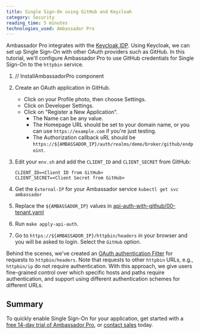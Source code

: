 ```yaml
---
title: Single Sign-On using GitHub and Keycloak
category: Security
reading_time: 5 minutes
technologies_used: Ambassador Pro
---
```


Ambassador Pro integrates with the [Keycloak IDP](https://keycloak.org). Using Keycloak, we can set up Single Sign-On with other OAuth providers such as GitHub. In this tutorial, we'll configure Ambassador Pro to use GitHub credentials for Single Sign-On to the `httpbin` service.

1. <install-ambassador-pro/> // InstallAmbassadorPro component

2. Create an OAuth application in GitHub.
   * Click on your Profile photo, then choose Settings.
   * Click on Developer Settings.
   * Click on "Register a New Application".
     * The Name can be any value.
     * The Homepage URL should be set to your domain name, or you can use `https://example.com` if you're just testing.
     * The Authorization callback uRL should be `https://${AMBASSADOR_IP}/auth/realms/demo/broker/github/endpoint`.
3. Edit your `env.sh` and add the `CLIENT_ID` and `CLIENT_SECRET` from GitHub:

   ```
   CLIENT_ID=<Client ID from GitHub>
   CLIENT_SECRET=<Client Secret from GitHub>
   ```
4. Get the `External-IP` for your Ambassador service `kubectl get svc ambassador`
5. Replace the `${AMBASSADOR_IP}` values in [api-auth-with-github/00-tenant.yaml](00-tenant.yaml)
6. Run `make apply-api-auth`.
7. Go to `https://${AMBASSADOR_IP}/httpbin/headers` in your browser and you will be asked to login. Select the `GitHub` option.

Behind the scenes, we've created an [OAuth authentication Filter](/reference/filter-reference) for requests to `httpbin/headers`. Note that requests to other `httpbin` URLs, e.g., `httpbin/ip` do not require authentication. With this approach, we give users fine-grained control over which specific hosts and paths require authentication, and support using different authentication schemes for different URLs.

## Summary
To quickly enable Single Sign-On for your application, get started with a [free 14-day trial of Ambassador Pro](https://www.getambassador.io/pro/free-trial), or [contact sales](https://www.getambassador.io/contact) today.
